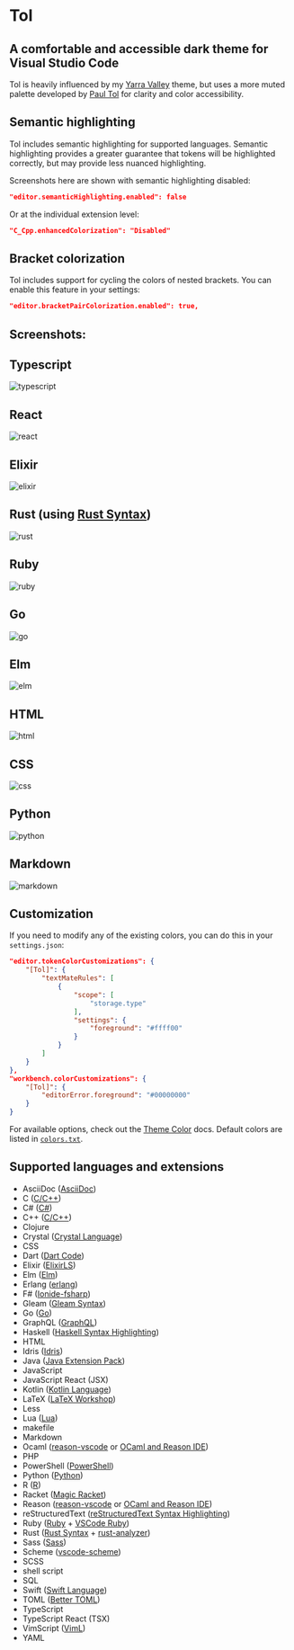 # Tol
## A comfortable and accessible dark theme for Visual Studio Code

Tol is heavily influenced by my [Yarra Valley][] theme, but uses a more muted palette developed by [Paul Tol][] for clarity and color accessibility.

## Semantic highlighting

Tol includes semantic highlighting for supported languages. Semantic highlighting provides a greater guarantee that tokens will be highlighted correctly, but may provide less nuanced highlighting.

Screenshots here are shown with semantic highlighting disabled:

```json
"editor.semanticHighlighting.enabled": false
```

Or at the individual extension level:

```json
"C_Cpp.enhancedColorization": "Disabled"
```

## Bracket colorization

Tol includes support for cycling the colors of nested brackets. You can enable this feature in your settings:

```json
"editor.bracketPairColorization.enabled": true,
```

## Screenshots:

## Typescript
![typescript](./images/typescript.png)

## React
![react](./images/react.png)

## Elixir
![elixir](./images/elixir.png)

## Rust (using [Rust Syntax][])
![rust](./images/rust.png)

## Ruby
![ruby](./images/ruby.png)

## Go
![go](./images/go.png)

## Elm
![elm](./images/elm.png)

## HTML
![html](./images/html.png)

## CSS
![css](./images/css.png)

## Python
![python](./images/python.png)

## Markdown
![markdown](./images/markdown.png)

## Customization

If you need to modify any of the existing colors, you can do this in your `settings.json`:

```json
"editor.tokenColorCustomizations": {
    "[Tol]": {
        "textMateRules": [
            {
                "scope": [
                    "storage.type"
                ],
                "settings": {
                    "foreground": "#ffff00"
                }
            }
        ]
    }
},
"workbench.colorCustomizations": {
    "[Tol]": {
        "editorError.foreground": "#00000000"
    }
}
```

For available options, check out the [Theme Color][] docs. Default colors are listed in [`colors.txt`][].

## Supported languages and extensions

- AsciiDoc ([AsciiDoc][])
- C ([C/C++][])
- C# ([C#][])
- C++ ([C/C++][])
- Clojure
- Crystal ([Crystal Language][])
- CSS
- Dart ([Dart Code][])
- Elixir ([ElixirLS][])
- Elm ([Elm][])
- Erlang ([erlang][])
- F# ([Ionide-fsharp][])
- Gleam ([Gleam Syntax][])
- Go ([Go][])
- GraphQL ([GraphQL][])
- Haskell ([Haskell Syntax Highlighting][])
- HTML
- Idris ([Idris][])
- Java ([Java Extension Pack][])
- JavaScript
- JavaScript React (JSX)
- Kotlin ([Kotlin Language][])
- LaTeX ([LaTeX Workshop][])
- Less
- Lua ([Lua][])
- makefile
- Markdown
- Ocaml ([reason-vscode][] or [OCaml and Reason IDE][])
- PHP
- PowerShell ([PowerShell][])
- Python ([Python][])
- R ([R][])
- Racket ([Magic Racket][])
- Reason ([reason-vscode][] or [OCaml and Reason IDE][])
- reStructuredText ([reStructuredText Syntax Highlighting][])
- Ruby ([Ruby][] + [VSCode Ruby][])
- Rust ([Rust Syntax][] + [rust-analyzer][])
- Sass ([Sass][])
- Scheme ([vscode-scheme][])
- SCSS
- shell script
- SQL
- Swift ([Swift Language][])
- TOML ([Better TOML][])
- TypeScript
- TypeScript React (TSX)
- VimScript ([VimL][])
- YAML

<!--
## Planned languages:
- AHK
- Julia
- Objective-C
- Perl
- Pony
- Scala
- TLA+
- Visual Basic
- Zig
-->

[`colors.txt`]: https://github.com/dustypomerleau/tol/blob/master/colors.txt
[AsciiDoc]: https://marketplace.visualstudio.com/items?itemName=joaompinto.asciidoctor-vscode
[Better TOML]: https://marketplace.visualstudio.com/items?itemName=bungcip.better-toml
[C/C++]: https://marketplace.visualstudio.com/items?itemName=ms-vscode.cpptools
[C/C++]: https://marketplace.visualstudio.com/items?itemName=ms-vscode.cpptools
[C#]: https://marketplace.visualstudio.com/items?itemName=ms-dotnettools.csharp
[Crystal Language]: https://marketplace.visualstudio.com/items?itemName=faustinoaq.crystal-lang
[Dart Code]: https://marketplace.visualstudio.com/items?itemName=Dart-Code.dart-code
[ElixirLS]: https://marketplace.visualstudio.com/items?itemName=JakeBecker.elixir-ls
[Elm]: https://marketplace.visualstudio.com/items?itemName=Elmtooling.elm-ls-vscode
[erlang]: https://marketplace.visualstudio.com/items?itemName=pgourlain.erlang
[Gleam Syntax]: https://marketplace.visualstudio.com/items?itemName=gleam-syntax.gleam-syntax
[Go]: https://marketplace.visualstudio.com/items?itemName=ms-vscode.Go
[GraphQL]: https://marketplace.visualstudio.com/items?itemName=Prisma.vscode-graphql
[Haskell Syntax Highlighting]: https://marketplace.visualstudio.com/items?itemName=justusadam.language-haskell
[Idris]: https://marketplace.visualstudio.com/items?itemName=zjhmale.Idris
[Ionide-fsharp]: https://marketplace.visualstudio.com/items?itemName=Ionide.Ionide-fsharp
[Java Extension Pack]: https://marketplace.visualstudio.com/items?itemName=vscjava.vscode-java-pack
[Kotlin Language]: https://marketplace.visualstudio.com/items?itemName=mathiasfrohlich.Kotlin
[LaTeX Workshop]: https://marketplace.visualstudio.com/items?itemName=James-Yu.latex-workshop
[Lua]: https://marketplace.visualstudio.com/items?itemName=sumneko.lua
[Magic Racket]: https://marketplace.visualstudio.com/items?itemName=evzen-wybitul.magic-racket
[OCaml and Reason IDE]: https://marketplace.visualstudio.com/items?itemName=freebroccolo.reasonml
[Paul Tol]: https://personal.sron.nl/~pault/
[PowerShell]: https://marketplace.visualstudio.com/items?itemName=ms-vscode.PowerShell
[Python]: https://marketplace.visualstudio.com/items?itemName=ms-python.python
[R]: https://marketplace.visualstudio.com/items?itemName=Ikuyadeu.r
[reason-vscode]: https://marketplace.visualstudio.com/items?itemName=jaredly.reason-vscode
[reStructuredText Syntax Highlighting]: https://marketplace.visualstudio.com/items?itemName=trond-snekvik.simple-rst
[Ruby]: https://marketplace.visualstudio.com/items?itemName=rebornix.Ruby
[Rust Syntax]: https://marketplace.visualstudio.com/items?itemName=dustypomerleau.rust-syntax
[rust-analyzer]: https://marketplace.visualstudio.com/items?itemName=matklad.rust-analyzer
[Sass]: https://marketplace.visualstudio.com/items?itemName=Syler.sass-indented
[Swift Language]: https://marketplace.visualstudio.com/items?itemName=Kasik96.swift
[Theme Color]: https://code.visualstudio.com/api/references/theme-color
[VimL]: https://marketplace.visualstudio.com/items?itemName=XadillaX.viml
[VSCode Ruby]: https://marketplace.visualstudio.com/items?itemName=wingrunr21.vscode-ruby
[vscode-scheme]: https://marketplace.visualstudio.com/items?itemName=sjhuangx.vscode-scheme
[Yarra Valley]: https://marketplace.visualstudio.com/items?itemName=dustypomerleau.yarra-valley
